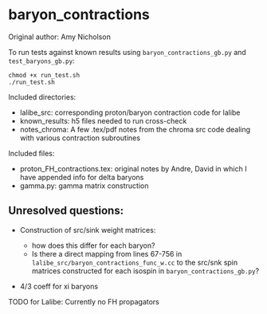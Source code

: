 # baryon_contractions
Original author: Amy Nicholson

To run tests against known results using ```baryon_contractions_gb.py``` and ```test_baryons_gb.py```:
```
chmod +x run_test.sh
./run_test.sh
```
Included directories:
- lalibe_src: 
  corresponding proton/baryon contraction code for lalibe 
- known_results:
   h5 files needed to run cross-check 
- notes_chroma:
   A few .tex/pdf notes from the chroma src code dealing with various contraction subroutines

Included files:
- proton_FH_contractions.tex:
  original notes by Andre, David in which I have appended info for delta baryons 
- gamma.py: 
  gamma matrix construction
  
## Unresolved questions:

- Construction of src/sink weight matrices:
  - how does this differ for each baryon? 
  - Is there a direct mapping from lines 67-756 in ```lalibe_src/baryon_contractions_func_w.cc``` to the src/snk spin matrices constructed for each isospin
  in ```baryon_contractions_gb.py```?

- 4/3 coeff for xi baryons 





TODO for Lalibe: 
Currently no FH propagators
